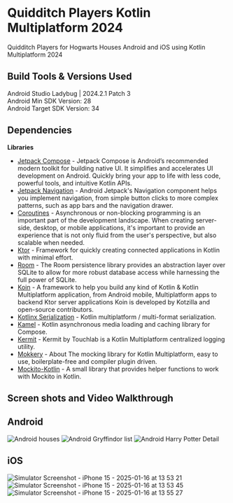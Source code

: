 # Quidditch Players Kotlin Multiplatform 2024

Quidditch Players for Hogwarts Houses Android and iOS using Kotlin Multiplatform 2024

Build Tools & Versions Used
----
Android Studio Ladybug | 2024.2.1 Patch 3<br />
Android Min SDK Version: 28<br />
Android Target SDK Version: 34

Dependencies
---

**Libraries**
- [Jetpack Compose](https://developer.android.com/jetpack/compose) - Jetpack Compose is Android’s recommended modern toolkit for building native UI. It simplifies and accelerates UI development on Android. Quickly bring your app to life with less code, powerful tools, and intuitive Kotlin APIs.
- [Jetpack Navigation](https://developer.android.com/guide/navigation) - Android Jetpack's Navigation component helps you implement navigation, from simple button clicks to more complex patterns, such as app bars and the navigation drawer.
- [Coroutines](https://kotlinlang.org/docs/coroutines-overview.html) - Asynchronous or non-blocking programming is an important part of the development landscape. When creating server-side, desktop, or mobile applications, it's important to provide an experience that is not only fluid from the user's perspective, but also scalable when needed.
- [Ktor](https://ktor.io/) - Framework for quickly creating connected applications in Kotlin with minimal effort.
- [Room](https://developer.android.com/training/data-storage/room) - The Room persistence library provides an abstraction layer over SQLite to allow for more robust database access while harnessing the full power of SQLite.
- [Koin](https://insert-koin.io/) - A framework to help you build any kind of Kotlin & Kotlin Multiplatform application, from Android mobile, Multiplatform apps to backend Ktor server applications Koin is developed by Kotzilla and open-source contributors.
- [Kotlinx Serialization](https://github.com/Kotlin/kotlinx.serialization/) - Kotlin multiplatform / multi-format serialization.
- [Kamel](https://github.com/Kamel-Media/Kamel) - Kotlin asynchronous media loading and caching library for Compose.
- [Kermit](https://github.com/touchlab/Kermit) - Kermit by Touchlab is a Kotlin Multiplatform centralized logging utility.
- [Mokkery](https://github.com/lupuuss/Mokkery) - About The mocking library for Kotlin Multiplatform, easy to use, boilerplate-free and compiler plugin driven.
- [Mockito-Kotlin](https://github.com/mockito/mockito-kotlin) - A small library that provides helper functions to work with Mockito in Kotlin.

Screen shots and Video Walkthrough
----
## Android
![Android houses](https://github.com/user-attachments/assets/e9bd94b8-ecd0-4b5f-b2df-ff4739df18cb)
![Android Gryffindor list](https://github.com/user-attachments/assets/b4f25354-387b-4861-a644-ea9b12f73c42)
![Android Harry Potter Detail](https://github.com/user-attachments/assets/bf73ca65-0815-4991-b801-a8b0c9564b7e)

## iOS
![Simulator Screenshot - iPhone 15 - 2025-01-16 at 13 53 21](https://github.com/user-attachments/assets/3bf4bcbc-5091-4f34-83b5-0f718a2cca36)
![Simulator Screenshot - iPhone 15 - 2025-01-16 at 13 53 45](https://github.com/user-attachments/assets/6882f0a7-6f82-4f21-aaf1-8ce2cbc299d7)
![Simulator Screenshot - iPhone 15 - 2025-01-16 at 13 55 27](https://github.com/user-attachments/assets/3553c92a-b953-45fa-9c0d-be085c9eaea9)



